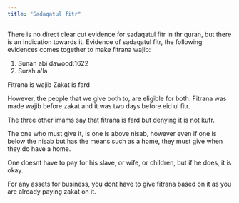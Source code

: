 ```yaml
---
title: "Sadaqatul fitr"
---
```

There is no direct clear cut evidence for sadaqatul fitr in thr quran, but there is an indication towards it. 
Evidence of sadaqatul fitr, the following evidences comes together to make fitrana wajib:
1. Sunan abi dawood:1622
2. Surah a'la 

Fitrana is wajib
Zakat is fard

However, the people that we give both to, are eligible for both. Fitrana was made wajib before zakat and it was two days before eid ul fitr.

The three other imams say that fitrana is fard but denying it is not kufr.

The one who must give it, is one is above nisab, however even if one is below the nisab but has the means such as a home, they must give when they do have a home.

One doesnt have to pay for his slave, or wife, or children, but if he does, it is okay.

For any assets for business, you dont have to give fitrana based on it as you are already paying zakat on it.

